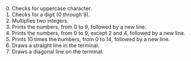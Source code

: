 0. Checks for uppercase character.
1. Checks for a digit (0 through 9).
2. Multiplies two integers.
3. Prints the numbers, from 0 to 9, followed by a new line.
4. Prints the numbers, from 0 to 9, except 2 and 4, followed by a new line.
5. Prints 10 times the numbers, from 0 to 14, followed by a new line.
6. Draws a straight line in the terminal.
7. Draws a diagonal line on the terminal.
